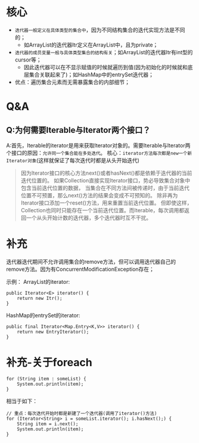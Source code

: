 # 核心
* `迭代器一般定义在具体类型的集合中`，因为不同结构集合的迭代实现方法是不同的；
    * 如ArrayList的迭代器Itr定义在ArrayList中，且为private；
* `迭代器的成员变量一般与具体类型集合的结构有关`；如ArrayList的迭代器Itr有int型的cursor等；
    * 因此迭代器可以在不显示赋值的时候就遍历到值(因为初始化的时候就和底层集合关联起来了)；如HashMap中的entrySet迭代器；
* 优点：遍历集合元素而无需暴露集合的内部细节；

# Q&A
## Q:为何需要Iterable与Iterator两个接口？
A:首先，Iterable的iterator是用来获取Iterator对象的。需要Iterable与Iterator两个接口的原因：`允许同一个集合能在多处迭代`。
核心：`iterator方法每次都是new一个新Iterator对象`(这样就保证了每次迭代时都是从头开始迭代)
> 因为Iterator接口的核心方法next()或者hasNext()都是依赖于迭代器的当前迭代位置的。
> 如果Collection直接实现Iterator接口，势必导致集合对象中包含当前迭代位置的数据，
> 当集合在不同方法间被传递时，由于当前迭代位置不可预置，那么next()方法的结果会变成不可预知的。
> 除非再为Iterator接口添加一个reset()方法，用来重置当前迭代位置。
> 但即使这样，Collection也同时只能存在一个当前迭代位置。而Iterable，每次调用都返回一个从头开始计数的迭代器，多个迭代器时互不干扰。

# 补充
迭代器迭代期间不允许调用集合的remove方法，但可以调用迭代器自己的remove方法。因为有ConcurrentModificationException存在；

示例：
ArrayList的iterator:
```
public Iterator<E> iterator() {
    return new Itr();
}
```
HashMap的entrySet的iterator:
```
public final Iterator<Map.Entry<K,V>> iterator() {
    return new EntryIterator();
}
```
# 补充-关于foreach
```
for (String item : someList) {
    System.out.println(item);
}
```
相当于如下：
```
// 重点：每次迭代开始时都是新建了一个迭代器(调用了iterator()方法)
for (Iterator<String> i = someList.iterator(); i.hasNext();) {
    String item = i.next();
    System.out.println(item);
}
```